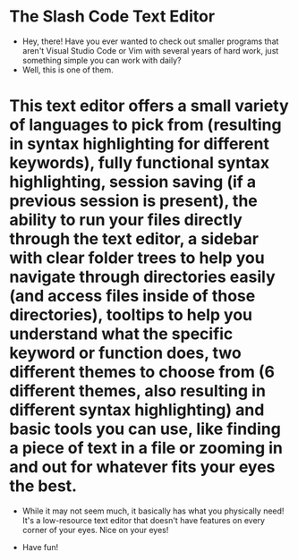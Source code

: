 # The Slash Code Text Editor

* Hey, there! Have you ever wanted to check out smaller programs that aren't Visual Studio Code or Vim with several years of hard work, just something simple you can work with daily?
* Well, this is one of them.
# This text editor offers a small variety of languages to pick from (resulting in syntax highlighting for different keywords), fully functional syntax highlighting, session saving (if a previous session is present), the ability to run your files directly through the text editor, a sidebar with clear folder trees to help you navigate through directories easily (and access files inside of those directories), tooltips to help you understand what the specific keyword or function does, two different themes to choose from (6 different themes, also resulting in different syntax highlighting) and basic tools you can use, like finding a piece of text in a file or zooming in and out for whatever fits your eyes the best.
* While it may not seem much, it basically has what you physically need! It's a low-resource text editor that doesn't have features on every corner of your eyes. Nice on your eyes!
- Have fun!
